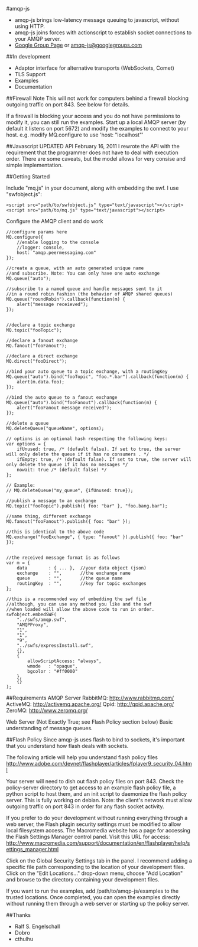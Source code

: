 #amqp-js

* amqp-js brings low-latency message queuing to javascript, without using HTTP.
* amqp-js joins forces with actionscript to establish socket connections to your AMQP server.
* [Google Group Page](http://groups.google.com/group/amqp-js) or amqp-js@googlegroups.com

##In development
* Adaptor interface for alternative transports (WebSockets, Comet)
* TLS Support
* Examples
* Documentation

##Firewall Note
This will not work for computers behind a firewall blocking outgoing traffic on port 843.  See below for details.

If a firewall is blocking your access and you do not have permissions to modify it, you can still run the examples.
Start up a local AMQP server (by default it listens on port 5672) and modify the examples to connect to your host.
e.g. modify MQ.configure to use 'host: "localhost"'

##Javascript UPDATED API February 16, 2011
I rewrote the API with the requirement that the
programmer does not have to deal with execution order.  There are some caveats,
but the model allows for very consise and simple implementation.


##Getting Started

Include "mq.js" in your document, along with embedding the swf.  I use "swfobject.js":

	<script src="path/to/swfobject.js" type="text/javascript"></script>
	<script src="path/to/mq.js" type="text/javascript"></script>

Configure the AMQP client and do work


	//configure params here
	MQ.configure({
		//enable logging to the console
		//logger: console,
		host: "amqp.peermessaging.com"
	});

	//create a queue, with an auto generated unique name
	//and subscribe. Note: You can only have one auto exchange
	MQ.queue("auto");

	//subscribe to a named queue and handle messages sent to it
	//in a round robin fashion (the behavior of AMQP shared queues)
	MQ.queue("roundRobin").callback(function(m) {
		alert("message receieved");
	});

	
	//declare a topic exchange
	MQ.topic("fooTopic");
	
	//declare a fanout exchange
	MQ.fanout("fooFanout");
	
	//declare a direct exchange
	MQ.direct("fooDirect");
	
	//bind your auto queue to a topic exchange, with a routingKey
	MQ.queue("auto").bind("fooTopic", "foo.*.bar").callback(function(m) {
		alert(m.data.foo);
	});
	
	//bind the auto queue to a fanout exchange
	MQ.queue("auto").bind("fooFanout").callback(function(m) {
		alert("fooFanout message received");
	});

	//delete a queue
	MQ.deleteQueue("queueName", options);

	// options is an optional hash respecting the following keys:
	var options = {
		ifUnused: true, /* (default false). If set to true, the server will only delete the queue if it has no consumers . */
		ifEmpty: true, /* (default false). If set to true, the server will only delete the queue if it has no messages */
		nowait: true /* (default false) */
	};

	// Example:
	// MQ.deleteQueue("my_queue", {ifUnused: true});

	//publish a message to an exchange
	MQ.topic("fooTopic").publish({ foo: "bar" }, "foo.bang.bar");

	//same thing, different exchange
	MQ.fanout("fooFanout").publish({ foo: "bar" });
	
	//this is identical to the above code
	MQ.exchange("fooExchange", { type: "fanout" }).publish({ foo: "bar" });
	
	
	//the received message format is as follows
	var m = {
		data		: { ... }, 	//your data object (json)
		exchange	: "", 		//the exchange name
		queue		: "",		//the queue name
		routingKey	: "",		//key for topic exchanges
	};
	
	//this is a recommended way of embedding the swf file
	//although, you can use any method you like and the swf
	//when loaded will allow the above code to run in order.
	swfobject.embedSWF(
		"../swfs/amqp.swf",
		"AMQPProxy",
		"1",
		"1",
		"9",
		"../swfs/expressInstall.swf",
		{},
		{
			allowScriptAccess: "always",
			wmode	: "opaque",
			bgcolor	: "#ff0000"
		},
		{}
	);

##Requirements
AMQP Server
	RabbitMQ: http://www.rabbitmq.com/
	ActiveMQ: http://activemq.apache.org/
	Qpid: http://qpid.apache.org/
	ZeroMQ: http://www.zeromq.org/

Web Server (Not Exactly True; see Flash Policy section below)
Basic understanding of message queues.


##Flash Policy
Since amqp-js uses flash to bind to sockets, it's important that you understand how flash deals with sockets.

The following article will help you understand flash policy files
http://www.adobe.com/devnet/flashplayer/articles/fplayer9_security_04.html

Your server will need to dish out flash policy files on port 843.  Check the policy-server
directory to get access to an example flash policy file, a python script to host them,
and an init script to daemonize the flash policy server.  This is fully working on debian.
Note:  the client's network must allow outgoing traffic on port 843 in order for any flash
socket activity.

If you prefer to do your development without running everything through a web server, the Flash plugin security 
settings must be modified to allow local filesystem access. The Macromedia website has a page for accessing the
Flash Settings Manager control panel. Visit this URL for access:
http://www.macromedia.com/support/documentation/en/flashplayer/help/settings_manager.html

Click on the Global Security Settings tab in the panel. I recommend adding a specific file path
corresponding to the location of your development files. Click on the "Edit Locations..." drop-down menu,
choose "Add Location" and browse to the directory containing your development files.

If you want to run the examples, add /path/to/amqp-js/examples to the trusted locations. Once completed, you
can open the examples directly without running them through a web server or starting up the policy server.



##Thanks
* Ralf S. Engelschall
* Dobro
* cthulhu
